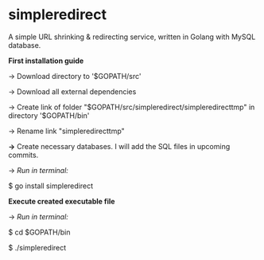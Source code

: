 # simpleredirect
A simple URL shrinking &amp; redirecting service, written in Golang with MySQL database.

**First installation guide**

-> Download directory to '$GOPATH/src'

-> Download all external dependencies

-> Create link of folder "$GOPATH/src/simpleredirect/simpleredirecttmp" in directory '$GOPATH/bin'

-> Rename link "simpleredirecttmp"

**->** Create necessary databases. I will add the SQL files in upcoming commits.

-> *Run in terminal:*

$ go install simpleredirect

**Execute created executable file**

-> *Run in terminal:*

$ cd $GOPATH/bin

$ ./simpleredirect
